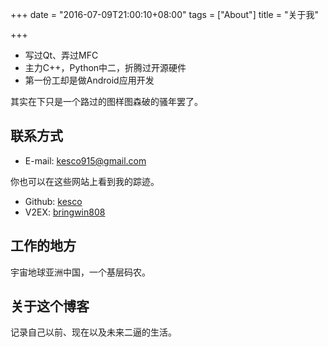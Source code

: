 +++
date = "2016-07-09T21:00:10+08:00"
tags = ["About"]
title = "关于我"

+++

- 写过Qt、弄过MFC
- 主力C++，Python中二，折腾过开源硬件
- 第一份工却是做Android应用开发

其实在下只是一个路过的图样图森破的骚年罢了。

## 联系方式

- E-mail: [kesco915@gmail.com](mailto:kesco915@gmail.com)

你也可以在这些网站上看到我的踪迹。

- Github: [kesco](http://github.com/kesco)
- V2EX: [bringwin808](http://www.v2ex.com/?r=bringwin808)

## 工作的地方

宇宙地球亚洲中国，一个基层码农。

## 关于这个博客

记录自己以前、现在以及未来二逼的生活。